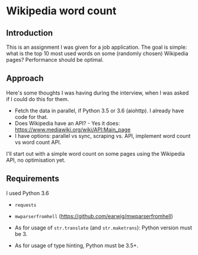 # Wikipedia word count

## Introduction
This is an assignment I was given for a job application. The goal is simple: what is the top 10 most used words on some
(randomly chosen) Wikipedia pages? Performance should be optimal.

## Approach
Here's some thoughts I was having during the interview, when I was asked if I could do this for them.
- Fetch the data in parallel, if Python 3.5 or 3.6 (aiohttp). I already have code for that.
- Does Wikipedia have an API? - Yes it does: https://www.mediawiki.org/wiki/API:Main_page
- I have options: parallel vs sync, scraping vs. API, implement word count vs word count API.

I'll start out with a simple word count on some pages using the Wikipedia API, no optimisation yet.

## Requirements
I used Python 3.6
- `requests`
- `mwparserfromhell` (https://github.com/earwig/mwparserfromhell)

- As for usage of `str.translate` (and `str.maketrans`): Python version must be 3.
- As for usage of type hinting, Python must be 3.5+.




